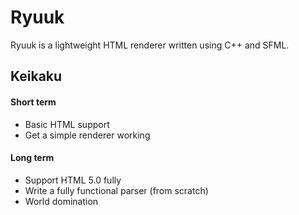 # Ryuuk

Ryuuk is a lightweight HTML renderer written using C++ and SFML.


## Keikaku


#### Short term

* Basic HTML support
* Get a simple renderer working


#### Long term

* Support HTML 5.0 fully
* Write a fully functional parser (from scratch)
* World domination 
